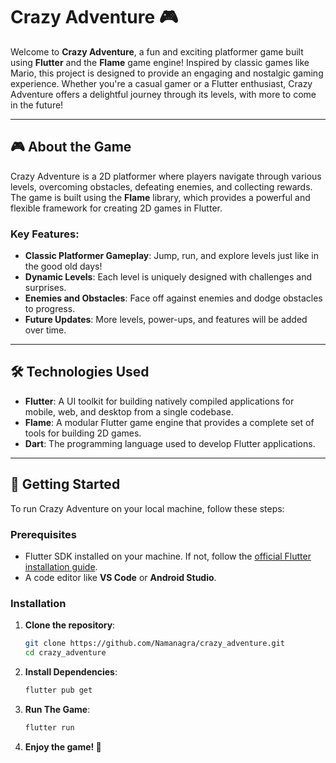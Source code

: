 # Crazy Adventure 🎮

Welcome to **Crazy Adventure**, a fun and exciting platformer game built using **Flutter** and the **Flame** game engine! Inspired by classic games like Mario, this project is designed to provide an engaging and nostalgic gaming experience. Whether you're a casual gamer or a Flutter enthusiast, Crazy Adventure offers a delightful journey through its levels, with more to come in the future!

---

## 🎮 About the Game

Crazy Adventure is a 2D platformer where players navigate through various levels, overcoming obstacles, defeating enemies, and collecting rewards. The game is built using the **Flame** library, which provides a powerful and flexible framework for creating 2D games in Flutter.

### Key Features:
- **Classic Platformer Gameplay**: Jump, run, and explore levels just like in the good old days!
- **Dynamic Levels**: Each level is uniquely designed with challenges and surprises.
- **Enemies and Obstacles**: Face off against enemies and dodge obstacles to progress.
- **Future Updates**: More levels, power-ups, and features will be added over time.

---

## 🛠️ Technologies Used

- **Flutter**: A UI toolkit for building natively compiled applications for mobile, web, and desktop from a single codebase.
- **Flame**: A modular Flutter game engine that provides a complete set of tools for building 2D games.
- **Dart**: The programming language used to develop Flutter applications.

---

## 🚀 Getting Started

To run Crazy Adventure on your local machine, follow these steps:

### Prerequisites
- Flutter SDK installed on your machine. If not, follow the [official Flutter installation guide](https://flutter.dev/docs/get-started/install).
- A code editor like **VS Code** or **Android Studio**.

### Installation
1. **Clone the repository**:
   ```bash
   git clone https://github.com/Namanagra/crazy_adventure.git
   cd crazy_adventure

2. **Install Dependencies**:
   ```bash
   flutter pub get

4. **Run The Game**:
   ```bash
   flutter run

6. **Enjoy the game! 🎉**




